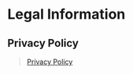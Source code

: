 # Legal Information

## Privacy Policy
> <a href="https://www.bringbackdislikes.ml/privacy">Privacy Policy</a>
